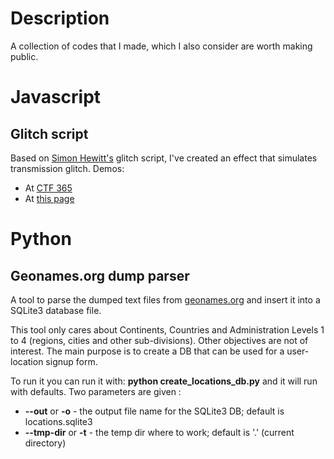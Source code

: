 Description
===========

A collection of codes that I made, which I also consider are worth making public.

Javascript
==========
Glitch script
-------------
Based on [Simon Hewitt's](http://sjhewitt.co.uk/2012/07/javascript-glitch-effect-glitch-js/ "Simon Hewitt's") glitch script, I've created an effect that simulates transmission glitch.
Demos:
* At [CTF 365](http://ctf365.com/ "CTF365")
* At [this page](http://93.114.42.133/~sandu/glitch_test/ "Glitch test page")

Python
==========
Geonames.org dump parser
------------------------
A tool to parse the dumped text files from [geonames.org](http://download.geonames.org/export/dump/ "geonames.org") and insert it into a SQLite3 database file.

This tool only cares about Continents, Countries and Administration Levels 1 to 4 (regions, cities and other sub-divisions). Other objectives are not of interest. The main purpose is to create a DB that can be used for a user-location signup form.

To run it you can run it with: **python create_locations_db.py** and it will run with defaults.
Two parameters are given :
* **--out** or **-o** - the output file name for the SQLite3 DB; default is locations.sqlite3
* **--tmp-dir** or **-t** - the temp dir where to work; default is '.' (current directory)


